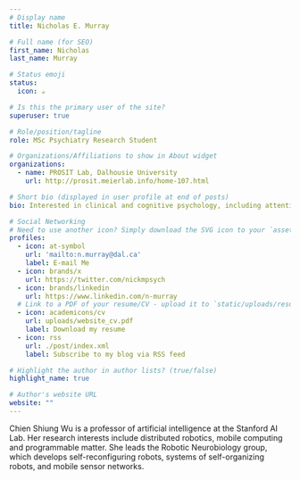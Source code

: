 ```yaml
---
# Display name
title: Nicholas E. Murray

# Full name (for SEO)
first_name: Nicholas
last_name: Murray

# Status emoji
status:
  icon: ☕️

# Is this the primary user of the site?
superuser: true

# Role/position/tagline
role: MSc Psychiatry Research Student

# Organizations/Affiliations to show in About widget
organizations:
  - name: PROSIT Lab, Dalhousie University
    url: http://prosit.meierlab.info/home-107.html

# Short bio (displayed in user profile at end of posts)
bio: Interested in clinical and cognitive psychology, including attention, youth anxiety, and increasingly in motives for problematic behaviour. Currently working on comparing youth and adult anxiety (symptoms and behaviours) with the PROSIT mobile sensing phone app.

# Social Networking
# Need to use another icon? Simply download the SVG icon to your `assets/media/icons/` folder.
profiles:
  - icon: at-symbol
    url: 'mailto:n.murray@dal.ca'
    label: E-mail Me
  - icon: brands/x
    url: https://twitter.com/nickmpsych
  - icon: brands/linkedin
    url: https://www.linkedin.com/n-murray
  # Link to a PDF of your resume/CV - upload it to `static/uploads/resume.pdf`
  - icon: academicons/cv
    url: uploads/website_cv.pdf
    label: Download my resume
  - icon: rss
    url: ./post/index.xml
    label: Subscribe to my blog via RSS feed

# Highlight the author in author lists? (true/false)
highlight_name: true

# Author's website URL
website: ""
---
```


Chien Shiung Wu is a professor of artificial intelligence at the Stanford AI Lab. Her research interests include
distributed robotics, mobile computing and programmable matter. She leads the Robotic Neurobiology group, which develops
self-reconfiguring robots, systems of self-organizing robots, and mobile sensor networks.

